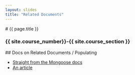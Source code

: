 ```yaml
---
layout: slides
title: "Related Documents"
---
```


<section markdown="block" class="intro-slide">
# {{ page.title }}

### {{ site.course_number}}-{{ site.course_section }}

<p><small></small></p>
</section>

<section markdown="block">
## Docs on Related Documents / Populating

* [Straight from the Mongoose docs](http://mongoosejs.com/docs/populate.html)
* [An article](http://mongoosejs.com/docs/populate.html)



</section>

